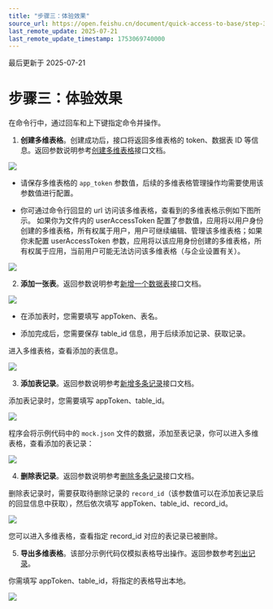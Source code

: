 ```yaml
---
title: "步骤三：体验效果"
source_url: https://open.feishu.cn/document/quick-access-to-base/step-3-experience-the-effect
last_remote_update: 2025-07-21
last_remote_update_timestamp: 1753069740000
---
```

最后更新于 2025-07-21

# 步骤三：体验效果

在命令行中，通过回车和上下键指定命令并操作。

1. **创建多维表格**。创建成功后，接口将返回多维表格的 token、数据表 ID 等信息。返回参数说明参考[创建多维表格](https://open.feishu.cn/document/uAjLw4CM/ukTMukTMukTM/reference/bitable-v1/app/create)接口文档。

![](https://sf3-cn.feishucdn.com/obj/open-platform-opendoc/61354ddb659fab72a97e98958f11d045_RhKaOHvzFL.png?height=474&lazyload=true&maxWidth=600&width=1464)

- 请保存多维表格的 `app_token` 参数值，后续的多维表格管理操作均需要使用该参数值进行配置。

- 你可通过命令行回显的 url 访问该多维表格，查看到的多维表格示例如下图所示。
      如果你为文件内的 userAccessToken 配置了参数值，应用将以用户身份创建的多维表格，所有权属于用户，用户可继续编辑、管理该多维表格；如果你未配置 userAccessToken 参数，应用将以该应用身份创建的多维表格，所有权属于应用，当前用户可能无法访问该多维表格（与企业设置有关）。

![](https://sf3-cn.feishucdn.com/obj/open-platform-opendoc/e71498f5949da642cb822ea0b03a43aa_fLxIiwSRIb.png?height=1254&lazyload=true&maxWidth=600&width=3456)

2. **添加一张表**。返回参数说明参考[新增一个数据表](https://open.feishu.cn/document/uAjLw4CM/ukTMukTMukTM/reference/bitable-v1/app-table/create)接口文档。

![](https://sf3-cn.feishucdn.com/obj/open-platform-opendoc/fe5a4bf4a228cd0ef74d1a210981f743_oNb72BD2H5.png?height=582&lazyload=true&maxWidth=600&width=756)

- 在添加表时，您需要填写 appToken、表名。

- 添加完成后，您需要保存 table_id 信息，用于后续添加记录、获取记录。

进入多维表格，查看添加的表信息。

![](https://sf3-cn.feishucdn.com/obj/open-platform-opendoc/8fa48197015ae099efb37c7067ae4888_vYu8nkXCcm.png?height=488&lazyload=true&maxWidth=600&width=2658)

3. **添加表记录**。返回参数说明参考[新增多条记录](https://open.feishu.cn/document/uAjLw4CM/ukTMukTMukTM/reference/bitable-v1/app-table-record/batch_create)接口文档。

添加表记录时，您需要填写 appToken、table_id。

![](https://sf3-cn.feishucdn.com/obj/open-platform-opendoc/ffae29014b9c0bb45acbcd6e885759b4_IgHUv0BOij.png?height=392&lazyload=true&maxWidth=600&width=1256)

程序会将示例代码中的 `mock.json` 文件的数据，添加至表记录，你可以进入多维表格，查看添加的表记录：

![](https://sf3-cn.feishucdn.com/obj/open-platform-opendoc/1dafeed7918948ca443ddd3ce371ef51_YLtQGJiMn3.png?height=1340&lazyload=true&maxWidth=600&width=2752)

4. **删除表记录**。返回参数说明参考[删除多条记录](https://open.feishu.cn/document/uAjLw4CM/ukTMukTMukTM/reference/bitable-v1/app-table-record/batch_delete)接口文档。

删除表记录时，需要获取待删除记录的 `record_id`（该参数值可以在添加表记录后的回显信息中获取），然后依次填写 appToken、table_id、record_id。

![](https://sf3-cn.feishucdn.com/obj/open-platform-opendoc/5417c7cb77f1995f866d14161e223522_roVpLADEJf.png?height=250&lazyload=true&maxWidth=600&width=1104)

您可以进入多维表格，查看指定 record_id 对应的表记录已被删除。

5. **导出多维表格**。该部分示例代码仅模拟表格导出操作。返回参数参考[列出记录](https://open.feishu.cn/document/uAjLw4CM/ukTMukTMukTM/reference/bitable-v1/app-table-record/list)。

你需填写 appToken、table_id，将指定的表格导出本地。

![](https://sf3-cn.feishucdn.com/obj/open-platform-opendoc/62f9bb1a698da4dad3cee2faef48dd78_tPMjisUZQm.png?height=1080&lazyload=true&maxWidth=600&width=930)
